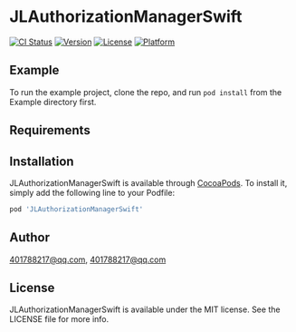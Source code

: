 # JLAuthorizationManagerSwift

[![CI Status](https://img.shields.io/travis/401788217@qq.com/JLAuthorizationManagerSwift.svg?style=flat)](https://travis-ci.org/401788217@qq.com/JLAuthorizationManagerSwift)
[![Version](https://img.shields.io/cocoapods/v/JLAuthorizationManagerSwift.svg?style=flat)](https://cocoapods.org/pods/JLAuthorizationManagerSwift)
[![License](https://img.shields.io/cocoapods/l/JLAuthorizationManagerSwift.svg?style=flat)](https://cocoapods.org/pods/JLAuthorizationManagerSwift)
[![Platform](https://img.shields.io/cocoapods/p/JLAuthorizationManagerSwift.svg?style=flat)](https://cocoapods.org/pods/JLAuthorizationManagerSwift)

## Example

To run the example project, clone the repo, and run `pod install` from the Example directory first.

## Requirements

## Installation

JLAuthorizationManagerSwift is available through [CocoaPods](https://cocoapods.org). To install
it, simply add the following line to your Podfile:

```ruby
pod 'JLAuthorizationManagerSwift'
```

## Author

401788217@qq.com, 401788217@qq.com

## License

JLAuthorizationManagerSwift is available under the MIT license. See the LICENSE file for more info.
